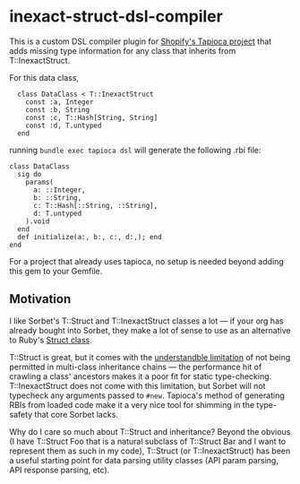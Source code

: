 # inexact-struct-dsl-compiler

This is a custom DSL compiler plugin for [Shopify's Tapioca project](https://github.com/Shopify/tapioca#writing-custom-dsl-compilers) that adds missing type information for any class that inherits from T::InexactStruct.

For this data class, 
```
  class DataClass < T::InexactStruct
    const :a, Integer
    const :b, String
    const :c, T::Hash[String, String]
    const :d, T.untyped
  end
```

running `bundle exec tapioca dsl` will generate the following .rbi file:

```
class DataClass
  sig do
    params(
      a: ::Integer,
      b: ::String,
      c: T::Hash[::String, ::String],
      d: T.untyped
    ).void
  end
  def initialize(a:, b:, c:, d:,); end
end
```

For a project that already uses tapioca, no setup is needed beyond adding this gem to your Gemfile.

## Motivation

I like Sorbet's T::Struct and T::InexactStruct classes a lot — if your org has already bought into Sorbet, they make a lot of sense to use as an alternative to Ruby's [Struct class](https://docs.ruby-lang.org/en/master/Struct.html). 

T::Struct is great, but it comes with the [understandble limitation](https://sorbet.org/docs/tstruct#structs-and-inheritance) of not being permitted in multi-class inheritance chains — the performance hit of crawling a class' ancestors makes it a poor fit for static type-checking. T::InexactStruct does not come with this limitation, but Sorbet will not typecheck any arguments passed to `#new`. Tapioca's method of generating RBIs from loaded code make it a very nice tool for shimming in the type-safety that core Sorbet lacks.

Why do I care so much about T::Struct and inheritance? Beyond the obvious (I have T::Struct Foo that is a natural subclass of T::Struct Bar and I want to represent them as such in my code), T::Struct (or T::InexactStruct) has been a useful starting point for data parsing utility classes (API param parsing, API response parsing, etc). 
